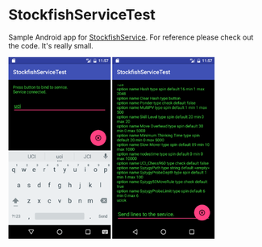 # StockfishServiceTest

Sample Android app for [StockfishService](https://github.com/chess24com/StockfishService). For reference please check out the code. It's really small.

<img src="https://github.com/chess24com/StockfishServiceTest/blob/master/uci.png" alt="uci command example" height="360px">
<img src="https://github.com/chess24com/StockfishServiceTest/blob/master/uci2.png" alt="uci command answer" height="360px">
